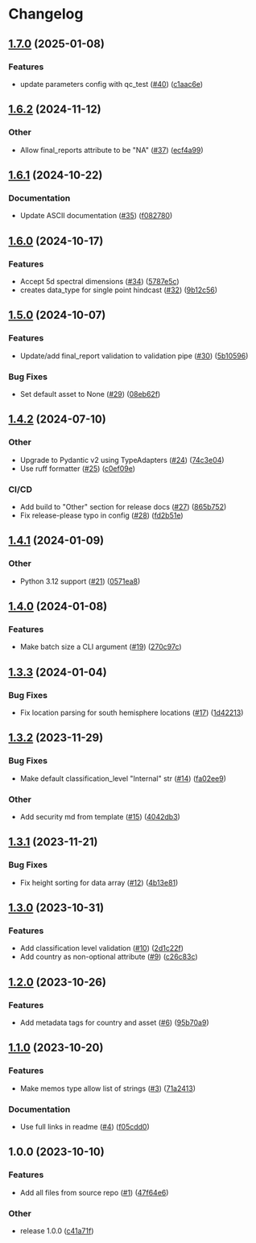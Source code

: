 # Changelog

## [1.7.0](https://github.com/equinor/atmos-validation/compare/v1.6.2...v1.7.0) (2025-01-08)


### Features

* update parameters config with qc_test ([#40](https://github.com/equinor/atmos-validation/issues/40)) ([c1aac6e](https://github.com/equinor/atmos-validation/commit/c1aac6e9094c14f37a96ec2cd87a767303381c35))

## [1.6.2](https://github.com/equinor/atmos-validation/compare/v1.6.1...v1.6.2) (2024-11-12)


### Other

* Allow final_reports attribute to be "NA" ([#37](https://github.com/equinor/atmos-validation/issues/37)) ([ecf4a99](https://github.com/equinor/atmos-validation/commit/ecf4a995bf4a8216775ba3f8313438194b4d04c3))

## [1.6.1](https://github.com/equinor/atmos-validation/compare/v1.6.0...v1.6.1) (2024-10-22)


### Documentation

* Update ASCII documentation ([#35](https://github.com/equinor/atmos-validation/issues/35)) ([f082780](https://github.com/equinor/atmos-validation/commit/f0827803569ce439b7083c453d5b5830be2a9583))

## [1.6.0](https://github.com/equinor/atmos-validation/compare/v1.5.0...v1.6.0) (2024-10-17)


### Features

* Accept 5d spectral dimensions ([#34](https://github.com/equinor/atmos-validation/issues/34)) ([5787e5c](https://github.com/equinor/atmos-validation/commit/5787e5c480e3f1740a4be0c9f4b02a1e8a224a75))
* creates data_type for single point hindcast ([#32](https://github.com/equinor/atmos-validation/issues/32)) ([9b12c56](https://github.com/equinor/atmos-validation/commit/9b12c56877472d0df9871ade71126e630bfa788e))

## [1.5.0](https://github.com/equinor/atmos-validation/compare/v1.4.2...v1.5.0) (2024-10-07)


### Features

* Update/add final_report validation to validation pipe ([#30](https://github.com/equinor/atmos-validation/issues/30)) ([5b10596](https://github.com/equinor/atmos-validation/commit/5b1059683b2ee01ac4b93650b8e592ee856efc51))


### Bug Fixes

* Set default asset to None ([#29](https://github.com/equinor/atmos-validation/issues/29)) ([08eb62f](https://github.com/equinor/atmos-validation/commit/08eb62fe20ebec817f7b6970cd62eb28ed628e71))

## [1.4.2](https://github.com/equinor/atmos-validation/compare/v1.4.1...v1.4.2) (2024-07-10)


### Other

* Upgrade to Pydantic v2 using TypeAdapters ([#24](https://github.com/equinor/atmos-validation/issues/24)) ([74c3e04](https://github.com/equinor/atmos-validation/commit/74c3e04e16a2e771c2ddd1e6eee8dc398f564255))
* Use ruff formatter ([#25](https://github.com/equinor/atmos-validation/issues/25)) ([c0ef09e](https://github.com/equinor/atmos-validation/commit/c0ef09e5c435fcfe75ab5d83336afe336f6c003a))


### CI/CD

* Add build to "Other" section for release docs ([#27](https://github.com/equinor/atmos-validation/issues/27)) ([865b752](https://github.com/equinor/atmos-validation/commit/865b752fe7782f0e62058f96c4e219b1f52cb28f))
* Fix release-please typo in config ([#28](https://github.com/equinor/atmos-validation/issues/28)) ([fd2b51e](https://github.com/equinor/atmos-validation/commit/fd2b51e7446ff2716f8f296577157186bf9339e7))

## [1.4.1](https://github.com/equinor/atmos-validation/compare/v1.4.0...v1.4.1) (2024-01-09)


### Other

* Python 3.12 support ([#21](https://github.com/equinor/atmos-validation/issues/21)) ([0571ea8](https://github.com/equinor/atmos-validation/commit/0571ea8e086a5af6df649184725de406ffcc26b9))

## [1.4.0](https://github.com/equinor/atmos-validation/compare/v1.3.3...v1.4.0) (2024-01-08)


### Features

* Make batch size a CLI argument ([#19](https://github.com/equinor/atmos-validation/issues/19)) ([270c97c](https://github.com/equinor/atmos-validation/commit/270c97cd49aa8e6e434eabe32a1fa108848b9f26))

## [1.3.3](https://github.com/equinor/atmos-validation/compare/v1.3.2...v1.3.3) (2024-01-04)


### Bug Fixes

* Fix location parsing for south hemisphere locations ([#17](https://github.com/equinor/atmos-validation/issues/17)) ([1d42213](https://github.com/equinor/atmos-validation/commit/1d422131287aa959858d7606aecab0f803107928))

## [1.3.2](https://github.com/equinor/atmos-validation/compare/v1.3.1...v1.3.2) (2023-11-29)


### Bug Fixes

* Make default classification_level "Internal" str ([#14](https://github.com/equinor/atmos-validation/issues/14)) ([fa02ee9](https://github.com/equinor/atmos-validation/commit/fa02ee93360d4ec48d96d92ef8d0cf4d52483252))


### Other

* Add security md from template ([#15](https://github.com/equinor/atmos-validation/issues/15)) ([4042db3](https://github.com/equinor/atmos-validation/commit/4042db392425853a44ee58042667f3fffd2bb265))

## [1.3.1](https://github.com/equinor/atmos-validation/compare/v1.3.0...v1.3.1) (2023-11-21)


### Bug Fixes

* Fix height sorting for data array  ([#12](https://github.com/equinor/atmos-validation/issues/12)) ([4b13e81](https://github.com/equinor/atmos-validation/commit/4b13e818af52b91360f083f115396b02904939dc))

## [1.3.0](https://github.com/equinor/atmos-validation/compare/v1.2.0...v1.3.0) (2023-10-31)


### Features

* Add classification level validation ([#10](https://github.com/equinor/atmos-validation/issues/10)) ([2d1c22f](https://github.com/equinor/atmos-validation/commit/2d1c22f88e71eda48a5e22372326163228f47454))
* Add country as non-optional attribute ([#9](https://github.com/equinor/atmos-validation/issues/9)) ([c26c83c](https://github.com/equinor/atmos-validation/commit/c26c83ccd4afa4d6bb887e8994da6d9fbd5c7e9e))

## [1.2.0](https://github.com/equinor/atmos-validation/compare/v1.1.0...v1.2.0) (2023-10-26)


### Features

* Add metadata tags for country and asset ([#6](https://github.com/equinor/atmos-validation/issues/6)) ([95b70a9](https://github.com/equinor/atmos-validation/commit/95b70a9bef97d70a2e5b920965417de9ddcc2a75))

## [1.1.0](https://github.com/equinor/atmos-validation/compare/v1.0.0...v1.1.0) (2023-10-20)


### Features

* Make memos type allow list of strings ([#3](https://github.com/equinor/atmos-validation/issues/3)) ([71a2413](https://github.com/equinor/atmos-validation/commit/71a24139a9e41fd152cbf1ae491fcc324115b955))


### Documentation

* Use full links in readme ([#4](https://github.com/equinor/atmos-validation/issues/4)) ([f05cdd0](https://github.com/equinor/atmos-validation/commit/f05cdd049c8ea2fd8d8965a746f239f89cae3eb7))

## 1.0.0 (2023-10-10)


### Features

* Add all files from source repo ([#1](https://github.com/equinor/atmos-validation/issues/1)) ([47f64e6](https://github.com/equinor/atmos-validation/commit/47f64e6b3528a8225e5ae662966e1c8b11e53616))


### Other

* release 1.0.0 ([c41a71f](https://github.com/equinor/atmos-validation/commit/c41a71fd442b62a1363f5b284bcbe923d297bcc7))
